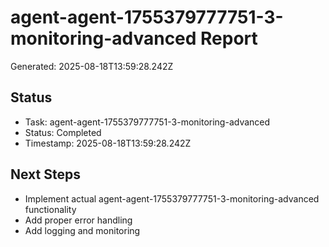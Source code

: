 # agent-agent-1755379777751-3-monitoring-advanced Report

Generated: 2025-08-18T13:59:28.242Z

## Status
- Task: agent-agent-1755379777751-3-monitoring-advanced
- Status: Completed
- Timestamp: 2025-08-18T13:59:28.242Z

## Next Steps
- Implement actual agent-agent-1755379777751-3-monitoring-advanced functionality
- Add proper error handling
- Add logging and monitoring

